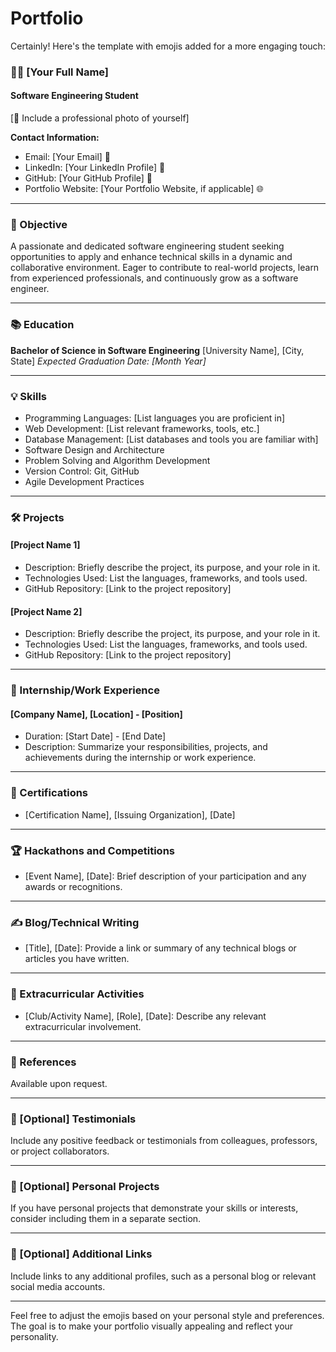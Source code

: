 # Portfolio
Certainly! Here's the template with emojis added for a more engaging touch:

### 👩‍💻 [Your Full Name]
#### Software Engineering Student

[📸 Include a professional photo of yourself]

**Contact Information:**
- Email: [Your Email] 📧
- LinkedIn: [Your LinkedIn Profile] 🔗
- GitHub: [Your GitHub Profile] 🐙
- Portfolio Website: [Your Portfolio Website, if applicable] 🌐

---

### 🚀 Objective

A passionate and dedicated software engineering student seeking opportunities to apply and enhance technical skills in a dynamic and collaborative environment. Eager to contribute to real-world projects, learn from experienced professionals, and continuously grow as a software engineer.

---

### 📚 Education

**Bachelor of Science in Software Engineering**
[University Name], [City, State]
*Expected Graduation Date: [Month Year]*

---

### 💡 Skills

- Programming Languages: [List languages you are proficient in]
- Web Development: [List relevant frameworks, tools, etc.]
- Database Management: [List databases and tools you are familiar with]
- Software Design and Architecture
- Problem Solving and Algorithm Development
- Version Control: Git, GitHub
- Agile Development Practices

---

### 🛠️ Projects

#### [Project Name 1]

- Description: Briefly describe the project, its purpose, and your role in it.
- Technologies Used: List the languages, frameworks, and tools used.
- GitHub Repository: [Link to the project repository]

#### [Project Name 2]

- Description: Briefly describe the project, its purpose, and your role in it.
- Technologies Used: List the languages, frameworks, and tools used.
- GitHub Repository: [Link to the project repository]

---

### 💼 Internship/Work Experience

#### [Company Name], [Location] - [Position]

- Duration: [Start Date] - [End Date]
- Description: Summarize your responsibilities, projects, and achievements during the internship or work experience.

---

### 📜 Certifications

- [Certification Name], [Issuing Organization], [Date]

---

### 🏆 Hackathons and Competitions

- [Event Name], [Date]: Brief description of your participation and any awards or recognitions.

---

### ✍️ Blog/Technical Writing

- [Title], [Date]: Provide a link or summary of any technical blogs or articles you have written.

---

### 🎉 Extracurricular Activities

- [Club/Activity Name], [Role], [Date]: Describe any relevant extracurricular involvement.

---

### 📜 References

Available upon request.

---

### 🌟 [Optional] Testimonials

Include any positive feedback or testimonials from colleagues, professors, or project collaborators.

---

### 🚀 [Optional] Personal Projects

If you have personal projects that demonstrate your skills or interests, consider including them in a separate section.

---

### 🔗 [Optional] Additional Links

Include links to any additional profiles, such as a personal blog or relevant social media accounts.

---

Feel free to adjust the emojis based on your personal style and preferences. The goal is to make your portfolio visually appealing and reflect your personality.
